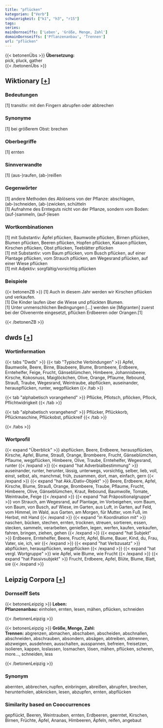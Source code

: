 ```yaml
---
title: "pflücken"
kategorien: ["Verb"]
schwierigkeit: ["k1", "h3", "r15"]
tags:
series:
mainDornseiffs: ['Leben', 'Größe, Menge, Zahl']
domainDornseiffs: ['Pflanzenanbau', 'Trennen']
url: "pflücken"
---
```


{{< betonenÜbs >}}
**Übersetzung:**  
pick, pluck, gather  
{{< /betonenÜbs >}}

## Wiktionary [[+](https://de.wiktionary.org/wiki/pflücken)]

### Bedeutungen
[1] transitiv: mit den Fingern abrupfen oder abbrechen  

### Synonyme
[1] bei größerem Obst: brechen  

### Oberbegriffe
[1] ernten  

### Sinnverwandte
[1] (aus-)raufen, (ab-)reißen  

### Gegenwörter
[1] andere Methoden des Ablösens von der Pflanze: abschlagen,(ab-)schneiden, (ab-)zwicken, schütteln  
[1] Aufnahme des Ernteguts nicht von der Pflanze, sondern vom Boden: (auf-)sammeln, (auf-)lesen  

### Wortkombinationen
[1] mit Substantiv: Äpfel pflücken, Baumwolle pflücken, Birnen pflücken, Blumen pflücken, Beeren pflücken, Hopfen pflücken, Kakaon pflücken, Kirschen pflücken, Obst pflücken, Teeblätter pflücken  
[1] mit Substantiv: vom Baum pflücken, vom Busch pflücken, auf einer Plantage pflücken, vom Strauch pflücken, am Wegesrand pflücken, auf einer Wiese pflücken  
[1] mit Adjektiv: sorgfältig/vorsichtig pflücken  

### Beispiele
{{< betonenZB >}}
[1] Auch in diesem Jahr werden wir Kirschen pflücken und verkaufen.  
[1] Die Kinder laufen über die Wiese und pflückten Blumen.  
[1] Unter unmenschlichen Bedingungen […] werden sie [Migranten] zuerst bei der Olivenernte eingesetzt, pflücken Erdbeeren oder Orangen.[1]  

{{< /betonenZB >}}


## dwds [[+](https://www.dwds.de/wb/pflücken)]

### Wortinformation
{{< tabs "Dwds" >}}
{{< tab "Typische Verbindungen" >}}
Apfel, Baumwolle, Beere, Birne, Blaubeere, Blume, Brombeere, Erdbeere, Erntehelfer, Feige, Frucht, Gänseblümchen, Himbeere, Johannisbeere, Kirsche, Kokosnuss, Maiglöckchen, Olive, Orange, Pflaume, Rebound, Strauß, Traube, Wegesrand, Weintraube, abpflücken, auseinander, herauspflücken, runter, wegpflücken
{{< /tab >}}

{{< tab "alphabetisch vorangehend" >}}
Pflücke, Pflotsch, pflöcken, Pflock, Pflichtwidrigkeit
{{< /tab >}}

{{< tab "alphabetisch vorangehend" >}}
Pflücker, Pflückkorb, Pflückmaschine, Pflückobst, pflückreif
{{< /tab >}}

{{< /tabs >}}

### Wortprofil
{{< expand "Überblick" >}} abpflücken, Beere, Erdbeere, herauspflücken, Kirsche, Apfel, Blume, Strauß, Orange, Brombeere, Frucht, Gänseblümchen, Pflaume, wegpflücken, Himbeere, Olive, Traube, Erntehelfer, Wegesrand, runter {{< /expand >}}
{{< expand "hat Adverbialbestimmung" >}} auseinander, runter, herunter, lässig, unterwegs, vorsichtig, selber, lieb, voll, einst, selbst, als, manchmal, früh, zusammen, dort, man, einfach, gern {{< /expand >}}
{{< expand "hat Akk./Dativ-Objekt" >}} Beere, Erdbeere, Apfel, Kirsche, Blume, Strauß, Orange, Brombeere, Traube, Pflaume, Frucht, Himbeere, Olive, Gänseblümchen, Kraut, Rebound, Baumwolle, Tomate, Weintraube, Feige {{< /expand >}}
{{< expand "hat Präpositionalgruppe" >}} von Strauch, am Wegesrand, auf Plantage, im Vorbeigehen, vom Baum, von Baum, von Busch, auf Wiese, im Garten, aus Luft, in Garten, auf Feld, vom Himmel, im Wald, aus Garten, am Morgen, für Mutter, vom Fuß, im Herbst, mit Hand {{< /expand >}}
{{< expand "in Koordination mit" >}} naschen, bücken, stechen, ernten, trocknen, streuen, sortieren, essen, stecken, sammeln, verarbeiten, genießen, legen, werfen, kaufen, verkaufen, fahren, bringen, ziehen, gehen {{< /expand >}}
{{< expand "hat Subjekt" >}} Erdbeere, Erntehelfer, Beere, Frucht, Apfel, Blume, Bauer, Kind, du, Frau, Vater, sie, ich, wir {{< /expand >}}
{{< expand "hat Verbzusatz" >}} abpflücken, herauspflücken, wegpflücken {{< /expand >}}
{{< expand "hat vergl. Wortgruppe" >}} wie Apfel, wie Blume, wie Frucht {{< /expand >}}
{{< expand "hat Passivsubjekt" >}} Frucht, Erdbeere, Apfel, Blüte, Blume, Blatt, sie {{< /expand >}}

## Leipzig Corpora [[+](https://corpora.uni-leipzig.de/en/res?word=pflücken&corpusId=deu_newscrawl-public_2018)]

### Dornseiff Sets
{{< betonenLeipzig >}}
**Leben:**  
**Pflanzenanbau:** einholen, ernten, lesen, mähen, pflücken, schneiden  

{{< /betonenLeipzig >}}


{{< betonenLeipzig >}}
**Größe, Menge, Zahl:**  
**Trennen:** abgrenzen, abmachen, abschaben, abscheiden, abschnallen, abschneiden, abschrauben, absondern, absägen, abtreiben, abtrennen, abzweigen, ausdehnen, ausschalten, ausspannen, befreien, freisetzen, isolieren, kappen, loslassen, losmachen, lösen, mähen, pflücken, scheren, more..., schneiden, less  

{{< /betonenLeipzig >}}

### Synonym
abernten, abbrechen, rupfen, einbringen, abreißen, abrupfen, brechen, herunterholen, abknicken, lesen, abzupfen, ernten, abpflücken


### Similarity based on Cooccurrences
gepflückt, Beeren, Weintrauben, ernten, Erdbeeren, geerntet, Kirschen, Birnen, Früchte, Äpfel, Ananas, Himbeeren, Äpfeln, reifen, angebaut

